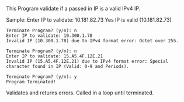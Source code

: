 This Program validate if a passed in IP is a valid IPv4 IP.

Sample:
    Enter IP to validate: 10.181.82.73
    Yes IP is valid (10.181.82.73)

    Terminate Program? (y/n): n
    Enter IP to validate: 10.300.1.78
    Invalid IP (10.300.1.78) due to IPv4 format error: Octet over 255.

    Terminate Program? (y/n): n
    Enter IP to validate: 15.A5.4F.12E.21
    Invalid IP (15.A5.4F.12E.21) due to IPv4 format error: Special character found in IP (Valid: 0-9 and Periods).

    Terminate Program? (y/n): y
    Program Terminated!

Validates and returns errors. Called in a loop until terminated.